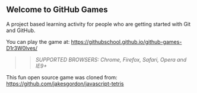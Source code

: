## Welcome to GitHub Games

A project based learning activity for people who are getting started with Git and GitHub.

You can play the game at: https://githubschool.github.io/github-games-D1r3W0lves/

>> _*SUPPORTED BROWSERS*: Chrome, Firefox, Safari, Opera and IE9+_

This fun open source game was cloned from: https://github.com/jakesgordon/javascript-tetris
